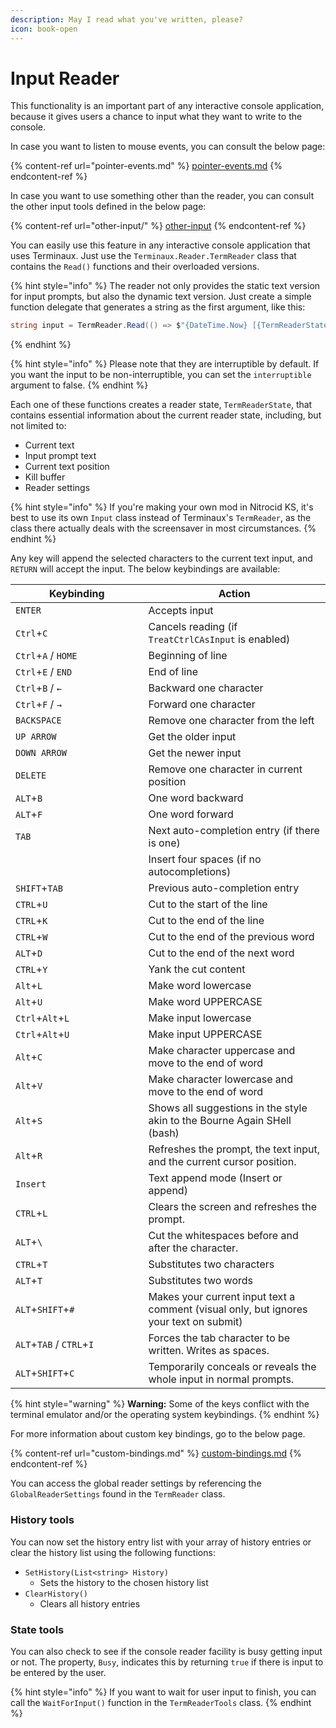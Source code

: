 ```yaml
---
description: May I read what you've written, please?
icon: book-open
---
```


# Input Reader

This functionality is an important part of any interactive console application, because it gives users a chance to input what they want to write to the console.

In case you want to listen to mouse events, you can consult the below page:

{% content-ref url="pointer-events.md" %}
[pointer-events.md](pointer-events.md)
{% endcontent-ref %}

In case you want to use something other than the reader, you can consult the other input tools defined in the below page:

{% content-ref url="other-input/" %}
[other-input](other-input/)
{% endcontent-ref %}

You can easily use this feature in any interactive console application that uses Terminaux. Just use the `Terminaux.Reader.TermReader` class that contains the `Read()` functions and their overloaded versions.

{% hint style="info" %}
The reader not only provides the static text version for input prompts, but also the dynamic text version. Just create a simple function delegate that generates a string as the first argument, like this:

```csharp
string input = TermReader.Read(() => $"{DateTime.Now} [{TermReaderState.CurrentState.CurrentTextPos}]\n> ", "Hello World!", false, false, false);
```
{% endhint %}

{% hint style="info" %}
Please note that they are interruptible by default. If you want the input to be non-interruptible, you can set the `interruptible` argument to false.
{% endhint %}

Each one of these functions creates a reader state, `TermReaderState`, that contains essential information about the current reader state, including, but not limited to:

* Current text
* Input prompt text
* Current text position
* Kill buffer
* Reader settings

{% hint style="info" %}
If you're making your own mod in Nitrocid KS, it's best to use its own `Input` class instead of Terminaux's `TermReader`, as the class there actually deals with the screensaver in most circumstances.
{% endhint %}

Any key will append the selected characters to the current text input, and `RETURN` will accept the input. The below keybindings are available:

<table><thead><tr><th width="196.5">Keybinding</th><th>Action</th></tr></thead><tbody><tr><td><code>ENTER</code></td><td>Accepts input</td></tr><tr><td><code>Ctrl</code>+<code>C</code></td><td>Cancels reading (if <code>TreatCtrlCAsInput</code> is enabled)</td></tr><tr><td><code>Ctrl</code>+<code>A</code> / <code>HOME</code></td><td>Beginning of line</td></tr><tr><td><code>Ctrl</code>+<code>E</code> / <code>END</code></td><td>End of line</td></tr><tr><td><code>Ctrl</code>+<code>B</code> / <code>←</code></td><td>Backward one character</td></tr><tr><td><code>Ctrl</code>+<code>F</code> / <code>→</code></td><td>Forward one character</td></tr><tr><td><code>BACKSPACE</code></td><td>Remove one character from the left</td></tr><tr><td><code>UP ARROW</code></td><td>Get the older input</td></tr><tr><td><code>DOWN ARROW</code></td><td>Get the newer input</td></tr><tr><td><code>DELETE</code></td><td>Remove one character in current position</td></tr><tr><td><code>ALT</code>+<code>B</code></td><td>One word backward</td></tr><tr><td><code>ALT</code>+<code>F</code></td><td>One word forward</td></tr><tr><td><code>TAB</code></td><td>Next auto-completion entry (if there is one)</td></tr><tr><td></td><td>Insert four spaces (if no autocompletions)</td></tr><tr><td><code>SHIFT</code>+<code>TAB</code></td><td>Previous auto-completion entry</td></tr><tr><td><code>CTRL</code>+<code>U</code></td><td>Cut to the start of the line</td></tr><tr><td><code>CTRL</code>+<code>K</code></td><td>Cut to the end of the line</td></tr><tr><td><code>CTRL</code>+<code>W</code></td><td>Cut to the end of the previous word</td></tr><tr><td><code>ALT</code>+<code>D</code></td><td>Cut to the end of the next word</td></tr><tr><td><code>CTRL</code>+<code>Y</code></td><td>Yank the cut content</td></tr><tr><td><code>Alt</code>+<code>L</code></td><td>Make word lowercase</td></tr><tr><td><code>Alt</code>+<code>U</code></td><td>Make word UPPERCASE</td></tr><tr><td><code>Ctrl</code>+<code>Alt</code>+<code>L</code></td><td>Make input lowercase</td></tr><tr><td><code>Ctrl</code>+<code>Alt</code>+<code>U</code></td><td>Make input UPPERCASE</td></tr><tr><td><code>Alt</code>+<code>C</code></td><td>Make character uppercase and move to the end of word</td></tr><tr><td><code>Alt</code>+<code>V</code></td><td>Make character lowercase and move to the end of word</td></tr><tr><td><code>Alt</code>+<code>S</code></td><td>Shows all suggestions in the style akin to the Bourne Again SHell (bash)</td></tr><tr><td><code>Alt</code>+<code>R</code></td><td>Refreshes the prompt, the text input, and the current cursor position.</td></tr><tr><td><code>Insert</code></td><td>Text append mode (Insert or append)</td></tr><tr><td><code>CTRL</code>+<code>L</code></td><td>Clears the screen and refreshes the prompt.</td></tr><tr><td><code>ALT</code>+<code>\</code></td><td>Cut the whitespaces before and after the character.</td></tr><tr><td><code>CTRL</code>+<code>T</code></td><td>Substitutes two characters</td></tr><tr><td><code>ALT</code>+<code>T</code></td><td>Substitutes two words</td></tr><tr><td><code>ALT</code>+<code>SHIFT</code>+<code>#</code></td><td>Makes your current input text a comment (visual only, but ignores your text on submit)</td></tr><tr><td><code>ALT</code>+<code>TAB</code> / <code>CTRL</code>+<code>I</code></td><td>Forces the tab character to be written. Writes as spaces.</td></tr><tr><td><code>ALT</code>+<code>SHIFT</code>+<code>C</code></td><td>Temporarily conceals or reveals the whole input in normal prompts.</td></tr></tbody></table>

{% hint style="warning" %}
**Warning:** Some of the keys conflict with the terminal emulator and/or the operating system keybindings.
{% endhint %}

For more information about custom key bindings, go to the below page.

{% content-ref url="custom-bindings.md" %}
[custom-bindings.md](custom-bindings.md)
{% endcontent-ref %}

You can access the global reader settings by referencing the `GlobalReaderSettings` found in the `TermReader` class.

### History tools

You can now set the history entry list with your array of history entries or clear the history list using the following functions:

* `SetHistory(List<string> History)`
  * Sets the history to the chosen history list
* `ClearHistory()`
  * Clears all history entries

### State tools

You can also check to see if the console reader facility is busy getting input or not. The property, `Busy`, indicates this by returning `true` if there is input to be entered by the user.

{% hint style="info" %}
If you want to wait for user input to finish, you can call the `WaitForInput()` function in the `TermReaderTools` class.
{% endhint %}
